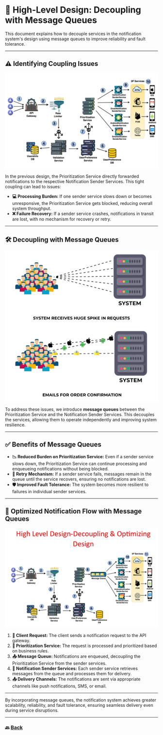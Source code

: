 # **📡 High-Level Design: Decoupling with Message Queues**

This document explains how to decouple services in the notification system's design using message queues to improve reliability and fault tolerance.

---

## **⚠️ Identifying Coupling Issues**

![23.png](img/23.png)

In the previous design, the Prioritization Service directly forwarded notifications to the respective Notification Sender Services. This tight coupling can lead to issues:

* **💻 Processing Burden:** If one sender service slows down or becomes unresponsive, the Prioritization Service gets blocked, reducing overall system throughput.
* **❌ Failure Recovery:** If a sender service crashes, notifications in transit are lost, with no mechanism for recovery or retry.

---

## **🛠️ Decoupling with Message Queues**

![24.png](img/24.png)

To address these issues, we introduce **message queues** between the Prioritization Service and the Notification Sender Services. This decouples the services, allowing them to operate independently and improving system resilience.

---

## **✅ Benefits of Message Queues**

* **📉 Reduced Burden on Prioritization Service:** Even if a sender service slows down, the Prioritization Service can continue processing and enqueueing notifications without being blocked.
* **🔄 Retry Mechanism:** If a sender service fails, messages remain in the queue until the service recovers, ensuring no notifications are lost.
* **🛡️ Improved Fault Tolerance:** The system becomes more resilient to failures in individual sender services.

---

## **📨 Optimized Notification Flow with Message Queues**

![25.png](img/25.png)

1. **📨 Client Request:** The client sends a notification request to the API gateway.
2. **🚦 Prioritization Service:** The request is processed and prioritized based on business rules.
3. **📤 Message Queue:** Notifications are enqueued, decoupling the Prioritization Service from the sender services.
4. **📨 Notification Sender Services:** Each sender service retrieves messages from the queue and processes them for delivery.
5. **📤 Delivery Channels:** The notifications are sent via appropriate channels like push notifications, SMS, or email.

---

By incorporating message queues, the notification system achieves greater scalability, reliability, and fault tolerance, ensuring seamless delivery even during service disruptions.

---

### 🔙 [Back](../README.md)